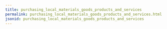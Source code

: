 ```yaml
---
title: purchasing_local_materials_goods_products_and_services
permalink: purchasing_local_materials_goods_products_and_services.html
jsonid: purchasing_local_materials_goods_products_and_services
---
```

